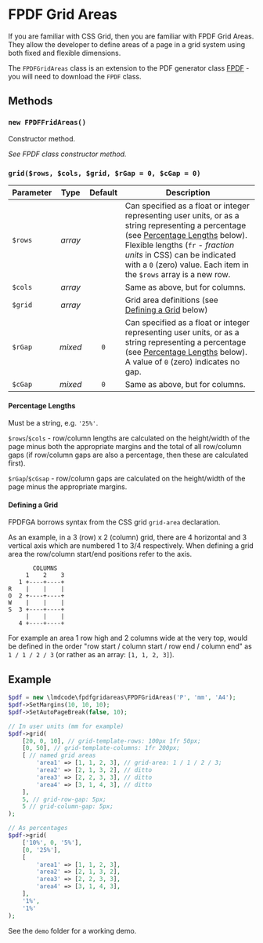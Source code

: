 # FPDF Grid Areas

If you are familiar with CSS Grid, then you are familiar with FPDF Grid Areas. They allow the developer to define areas of a page in a grid system using both fixed and flexible dimensions.

The `FPDFGridAreas` class is an extension to the PDF generator class [FPDF](http://www.fpdf.org/) - you will need to download the `FPDF` class.

## Methods

### `new FPDFFridAreas()`

Constructor method.

*See FPDF class constructor method.*

### `grid($rows, $cols, $grid, $rGap = 0, $cGap = 0)`

| Parameter | Type | Default | Description |
| ----- | :--------: | :---: | ------------|
| `$rows` | *array* | | Can specified as a float or integer representing user units, or as a string representing a percentage (see [Percentage Lengths](#percentage-lengths) below). Flexible lengths (`fr` - *fraction units* in CSS) can be indicated with a `0` (zero) value.  Each item in the `$rows` array is a new row. |
| `$cols` | *array* | | Same as above, but for columns. |
| `$grid` | *array* | | Grid area definitions (see [Defining a Grid](#defining-a-grid) below) |
| `$rGap` | *mixed* | `0` | Can specified as a float or integer representing user units, or as a string representing a percentage (see [Percentage Lengths](#percentage-lengths) below). A value of `0` (zero) indicates no gap. |
| `$cGap` | *mixed* | `0` | Same as above, but for columns. |

#### Percentage Lengths

Must be a string, e.g. `'25%'`.

`$rows`/`$cols` - row/column lengths are calculated on the height/width of the page minus both the appropriate margins and the total of all row/column gaps (if row/column gaps are also a percentage, then these are calculated first).

`$rGap`/`$cGsap` - row/column gaps are calculated on the height/width of the page minus the appropriate margins.

#### Defining a Grid

FPDFGA borrows syntax from the CSS grid `grid-area` declaration.

As an example, in a 3 (row) x 2 (column) grid, there are 4 horizontal and 3 vertical axis which are numbered 1 to 3/4 respectively. When defining a grid area the row/column start/end positions refer to the axis.

```text
       COLUMNS
     1    2    3
   1 +----+----+
R    |    |    |
O  2 +----+----+
W    |    |    |
S  3 +----+----+
     |    |    |
   4 +----+----+
```

For example an area 1 row high and 2 columns wide at the very top, would be defined in the order "row start / column start / row end / column end" as `1 / 1 / 2 / 3` (or rather as an array: `[1, 1, 2, 3]`).

## Example

```php
$pdf = new \lmdcode\fpdfgridareas\FPDFGridAreas('P', 'mm', 'A4');
$pdf->SetMargins(10, 10, 10);
$pdf->SetAutoPageBreak(false, 10);

// In user units (mm for example)
$pdf->grid(
    [20, 0, 10], // grid-template-rows: 100px 1fr 50px;
    [0, 50], // grid-template-columns: 1fr 200px;
    [ // named grid areas
        'area1' => [1, 1, 2, 3], // grid-area: 1 / 1 / 2 / 3;
        'area2' => [2, 1, 3, 2], // ditto
        'area3' => [2, 2, 3, 3], // ditto
        'area4' => [3, 1, 4, 3], // ditto
    ],
    5, // grid-row-gap: 5px;
    5 // grid-column-gap: 5px;
);

// As percentages
$pdf->grid(
    ['10%', 0, '5%'],
    [0, '25%'],
    [
        'area1' => [1, 1, 2, 3],
        'area2' => [2, 1, 3, 2],
        'area3' => [2, 2, 3, 3],
        'area4' => [3, 1, 4, 3],
    ],
    '1%',
    '1%'
);
```

See the `demo` folder for a working demo.
